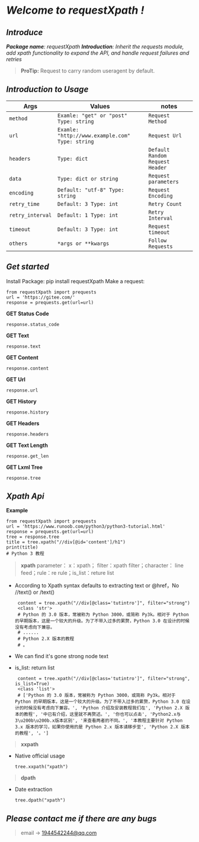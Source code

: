 # *Welcome to requestXpath !*

## *Introduce*

***Package name**: *requestXpath*
**Introduction**: Inherit the requests module, add xpath functionality to expand the API, and handle request failures
and retries*


> **ProTip:** Request to carry random useragent by default.

## *Introduction to Usage*

| Args             | Values                                          | notes                           |
|------------------|-------------------------------------------------|---------------------------------|
| `method`         | `Examle: "get" or "post" Type: string`          | `Request Method`                |
| `url`            | `Examle: "http://www.example.com" Type: string` | `Request Url`                   |
| `headers`        | `Type: dict`                                    | `Default Random Request Header` |
| `data`           | `Type: dict or string`                          | `Request parameters`            |
| `encoding`       | `Default: "utf-8" Type: string`                 | `Request Encoding`              |
| `retry_time`     | `Default: 3 Type: int`                          | `Retry Count`                   |
| `retry_interval` | `Default: 1 Type: int`                          | `Retry Interval`                |
| `timeout`        | `Default: 3 Type: int`                          | `Request timeout`               |
| `others`         | `*args or **kwargs`                             | `Follow Requests`               | 



## *Get started*

Install Package: pip install requestXpath
Make a request:

    from requestXpath import prequests
    url = 'https://gitee.com/'
    response = prequests.get(url=url)

**GET Status Code**

    response.status_code

**GET Text**

    response.text

**GET Content**

    response.content

**GET Url**

    response.url

**GET History**

    response.history

**GET Headers**

    response.headers

**GET Text Length**

    response.get_len

**GET Lxml Tree**

    response.tree

## *Xpath Api*

**Example**

    from requestXpath import prequests  
    url = 'https://www.runoob.com/python3/python3-tutorial.html'  
    response = prequests.get(url=url)  
    tree = response.tree  
    title = tree.xpath("//div[@id='content']/h1")
    print(title)
    # Python 3 教程

> **xpath**
> parameter： x：xpath； filter：xpath filter；character： line feed；rule：re rule；is_list：reture list

- According to Xpath syntax defaults to extracting text or @href，No //text() or /text()

       content = tree.xpath("//div[@class='tutintro']", filter="strong")
       <class 'str'>
       # Python 的 3.0 版本，常被称为 Python 3000，或简称 Py3k。相对于 Python 的早期版本，这是一个较大的升级。为了不带入过多的累赘，Python 3.0 在设计的时候没有考虑向下兼容。
       # ......
       # Python 2.X 版本的教程
       # 。

- We can find it's gone strong node text
- is_list: return list

       content = tree.xpath("//div[@class='tutintro']", filter="strong", is_list=True)
       <class 'list'>
       # ['Python 的 3.0 版本，常被称为 Python 3000，或简称 Py3k。相对于 Python 的早期版本，这是一个较大的升级。为了不带入过多的累赘，Python 3.0 在设计的时候没有考虑向下兼容。', 'Python 介绍及安装教程我们在', 'Python 2.X 版本的教程', '中已有介绍，这里就不再赘述。', '你也可以点击', 'Python2.x与3\u200b\u200b.x版本区别', '来查看两者的不同。', '本教程主要针对 Python 3.x 版本的学习，如果你使用的是 Python 2.x 版本请移步至', 'Python 2.X 版本的教程', '。']

> **xxpath**

- Native official usage

      tree.xxpath("xpath")

> **dpath**

- Date extraction

      tree.dpath("xpath")

## *Please contact me if there are any bugs*

> email ->
> 1944542244@qq.com

 


